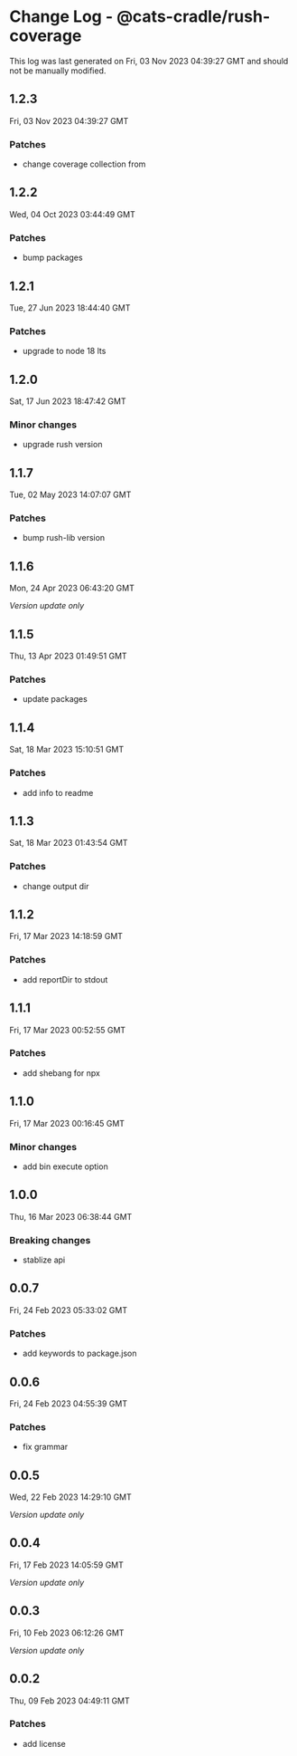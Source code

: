 # Change Log - @cats-cradle/rush-coverage

This log was last generated on Fri, 03 Nov 2023 04:39:27 GMT and should not be manually modified.

## 1.2.3
Fri, 03 Nov 2023 04:39:27 GMT

### Patches

- change coverage collection from

## 1.2.2
Wed, 04 Oct 2023 03:44:49 GMT

### Patches

- bump packages

## 1.2.1
Tue, 27 Jun 2023 18:44:40 GMT

### Patches

- upgrade to node 18 lts

## 1.2.0
Sat, 17 Jun 2023 18:47:42 GMT

### Minor changes

- upgrade rush version

## 1.1.7
Tue, 02 May 2023 14:07:07 GMT

### Patches

- bump rush-lib version

## 1.1.6
Mon, 24 Apr 2023 06:43:20 GMT

_Version update only_

## 1.1.5
Thu, 13 Apr 2023 01:49:51 GMT

### Patches

- update packages 

## 1.1.4
Sat, 18 Mar 2023 15:10:51 GMT

### Patches

- add info to readme

## 1.1.3
Sat, 18 Mar 2023 01:43:54 GMT

### Patches

- change output dir

## 1.1.2
Fri, 17 Mar 2023 14:18:59 GMT

### Patches

- add reportDir to stdout

## 1.1.1
Fri, 17 Mar 2023 00:52:55 GMT

### Patches

- add shebang for npx

## 1.1.0
Fri, 17 Mar 2023 00:16:45 GMT

### Minor changes

- add bin execute option

## 1.0.0
Thu, 16 Mar 2023 06:38:44 GMT

### Breaking changes

- stablize api

## 0.0.7
Fri, 24 Feb 2023 05:33:02 GMT

### Patches

- add keywords to package.json

## 0.0.6
Fri, 24 Feb 2023 04:55:39 GMT

### Patches

- fix grammar

## 0.0.5
Wed, 22 Feb 2023 14:29:10 GMT

_Version update only_

## 0.0.4
Fri, 17 Feb 2023 14:05:59 GMT

_Version update only_

## 0.0.3
Fri, 10 Feb 2023 06:12:26 GMT

_Version update only_

## 0.0.2
Thu, 09 Feb 2023 04:49:11 GMT

### Patches

- add license

